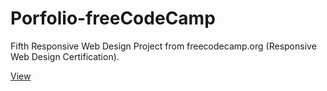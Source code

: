 # Porfolio-freeCodeCamp
Fifth Responsive Web Design Project from freecodecamp.org (Responsive Web Design Certification).

[View](https://isaacsosadj.github.io/Porfolio-freeCodeCamp/)
